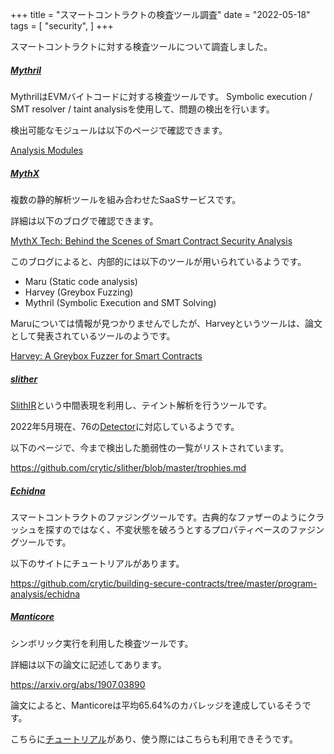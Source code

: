 +++
title = "スマートコントラクトの検査ツール調査"
date = "2022-05-18"
tags = [
    "security",
]
+++

スマートコントラクトに対する検査ツールについて調査しました。

##### [Mythril](https://github.com/ConsenSys/mythril)

MythrilはEVMバイトコードに対する検査ツールです。
Symbolic execution / SMT resolver / taint analysisを使用して、問題の検出を行います。

検出可能なモジュールは以下のページで確認できます。

[Analysis Modules](https://mythril-classic.readthedocs.io/en/master/analysis-modules.html)

##### [MythX](https://mythx.io/)

複数の静的解析ツールを組み合わせたSaaSサービスです。

詳細は以下のブログで確認できます。

[MythX Tech: Behind the Scenes of Smart Contract Security Analysis](https://blog.mythx.io/features/mythx-tech-behind-the-scenes-of-smart-contract-analysis/)

このブログによると、内部的には以下のツールが用いられているようです。

- Maru (Static code analysis)
- Harvey (Greybox Fuzzing)
- Mythril (Symbolic Execution and SMT Solving)

Maruについては情報が見つかりませんでしたが、Harveyというツールは、論文として発表されているツールのようです。

[Harvey: A Greybox Fuzzer for Smart Contracts](https://arxiv.org/abs/1905.06944)

##### [slither](https://github.com/crytic/slither)

[SlithIR](https://github.com/crytic/slither/wiki/SlithIR)という中間表現を利用し、テイント解析を行うツールです。

2022年5月現在、76の[Detector](https://github.com/crytic/slither/wiki/Detector-Documentation)に対応しているようです。

以下のページで、今まで検出した脆弱性の一覧がリストされています。

https://github.com/crytic/slither/blob/master/trophies.md

##### [Echidna](https://github.com/crytic/echidna)

スマートコントラクトのファジングツールです。古典的なファザーのようにクラッシュを探すのではなく、不変状態を破ろうとするプロパティベースのファジングツールです。

以下のサイトにチュートリアルがあります。

https://github.com/crytic/building-secure-contracts/tree/master/program-analysis/echidna

##### [Manticore](https://github.com/trailofbits/manticore)

シンボリック実行を利用した検査ツールです。

詳細は以下の論文に記述してあります。

https://arxiv.org/abs/1907.03890

論文によると、Manticoreは平均65.64%のカバレッジを達成しているそうです。

こちらに[チュートリアル](https://github.com/trailofbits/manticore/wiki/Tutorial:-Exercise)があり、使う際にはこちらも利用できそうです。

